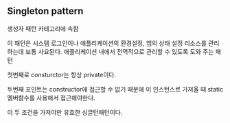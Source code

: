 ## Singleton pattern

생성자 패턴 카테고리에 속함

이 패턴은 시스템 로그인이나 애플리케이션의 환경설정, 앱의 상태 설정 리소스를 관리하는데 보통 사요된다. 애플리케이션 내에서 전역적으로 관리할 수 있도록 도와 주는 패턴

첫번째로 consturctor는 항상 private이다.

두번째 포인트는 constructor에 접근할 수 없기 때문에 이 인스턴스르 가져올 때 static 멤버함수를 사용해서 접근해야한다.

이 두 조건을 가져야만 유효한 싱글턴패턴이다.